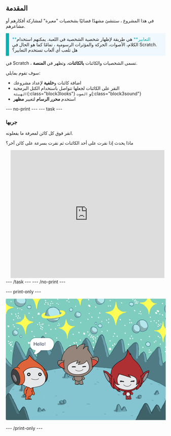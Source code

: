 ## المقدمة

في هذا المشروع ، ستنشئ مشهدًا فضائيًا بشخصيات "معبرة" لمشاركة أفكارهم أو مشاعرهم.

<p style="border-left: solid; border-width:10px; border-color: #0faeb0; background-color: aliceblue; padding: 10px;">
<span style="color: #0faeb0">**التعابير**</span> هي طريقة لإظهار شخصية الشخصية في اللعبة. يمكنهم استخدام الكلام، الأصوات، الحركة والمؤثرات الرسومية ، تمامًا كما هو الحال في Scratch. هل تلعب أي ألعاب تستخدم التعابير؟
</p>

في Scratch ، تسمى الشخصيات والكائنات **بالكائنات**، وتظهر في **المنصة**.

سوف تقوم بمايلي:
+ اضافة كائنات و**خلفية** لإعداد مشروعك
+ النقر على الكائنات لجعلها تتواصل باستخدام الكتل البرمجية `الهيئة`{:class="block3looks"} و `الصوت`{:class="block3sound"}
+ استخدم **محرر الرسام** لتغيير **مظهر**

--- no-print --- --- task ---
### جربها
<div style="display: flex; flex-wrap: wrap">
<div style="flex-basis: 175px; flex-grow: 1">  
انقر فوق كل كائن لمعرفة ما يفعلونه. 

ماذا يحدث إذا نقرت على أحد الكائنات ثم نقرت بسرعة على كائن آخر؟
</div>
<div class="scratch-preview" style="margin-left: 15px;">
  <iframe allowtransparency="true" width="485" height="402" src="https://scratch.mit.edu/projects/embed/599512566/?autostart=false" frameborder="0"></iframe>
</div>
</div>
--- /task --- --- /no-print ---

--- print-only ---

![المشروع المكتمل.](images/showcase_static.png)

--- /print-only ---



